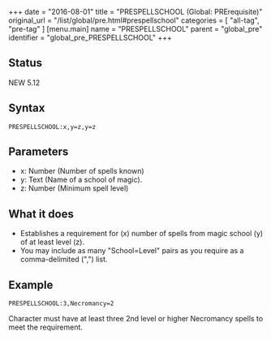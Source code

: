 +++
date = "2016-08-01"
title = "PRESPELLSCHOOL (Global: PRErequisite)"
original_url = "/list/global/pre.html#prespellschool"
categories = [ "all-tag", "pre-tag" ]
[menu.main]
    name = "PRESPELLSCHOOL"
    parent = "global_pre"
    identifier = "global_pre_PRESPELLSCHOOL"
+++

## Status

NEW 5.12

## Syntax

`PRESPELLSCHOOL:x,y=z,y=z`

## Parameters

-   x: Number (Number of spells known)
-   y: Text (Name of a school of magic).
-   z: Number (Minimum spell level)



What it does
------------

-   Establishes a requirement for (x) number of spells from magic
    school (y) of at least level (z).
-   You may include as many "School=Level" pairs as you require as a
    comma-delimited (",") list.

Example
-------

`PRESPELLSCHOOL:3,Necromancy=2`

Character must have at least three 2nd level or higher Necromancy spells
to meet the requirement.

